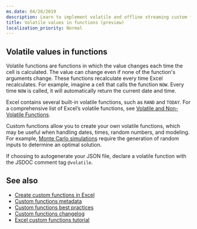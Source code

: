 ```yaml
---
ms.date: 04/28/2019
description: Learn to implement volatile and offline streaming custom functions.
title: Volatile values in functions (preview)
localization_priority: Normal
---
```


## Volatile values in functions

Volatile functions are functions in which the value changes each time the cell is calculated. The value can change even if none of the function's arguments change. These functions recalculate every time Excel recalculates. For example, imagine a cell that calls the function `NOW`. Every time `NOW` is called, it will automatically return the current date and time.

Excel contains several built-in volatile functions, such as `RAND` and `TODAY`. For a comprehensive list of Excel’s volatile functions, see [Volatile and Non-Volatile Functions](/office/client-developer/excel/excel-recalculation#volatile-and-non-volatile-functions).

Custom functions allow you to create your own volatile functions, which may be useful when handling dates, times, random numbers, and modeling. For example, [Monte Carlo simulations](https://en.wikipedia.org/wiki/Monte_Carlo_method
) require the generation of random inputs to determine an optimal solution.

If choosing to autogenerate your JSON file, declare a volatile function with the JSDOC comment tag `@volatile`.

## See also

* [Create custom functions in Excel](custom-functions-overview.md)
* [Custom functions metadata](custom-functions-json.md)
* [Custom functions best practices](custom-functions-best-practices.md)
* [Custom functions changelog](custom-functions-changelog.md)
* [Excel custom functions tutorial](../tutorials/excel-tutorial-create-custom-functions.md)
